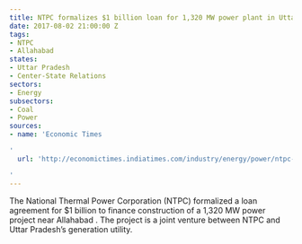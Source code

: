 ```yaml
---
title: NTPC formalizes $1 billion loan for 1,320 MW power plant in Uttar Pradesh
date: 2017-08-02 21:00:00 Z
tags:
- NTPC
- Allahabad
states:
- Uttar Pradesh
- Center-State Relations
sectors:
- Energy
subsectors:
- Coal
- Power
sources:
- name: 'Economic Times

'
  url: 'http://economictimes.indiatimes.com/industry/energy/power/ntpc-signs-rs-6608-crore-loan-agreement-for-uttar-pradesh-project/articleshow/59811064.cms

'
---
```


The National Thermal Power Corporation (NTPC) formalized a loan agreement for $1 billion to finance construction of a 1,320 MW power project near Allahabad . The project is a joint venture between NTPC and Uttar Pradesh’s generation utility.
